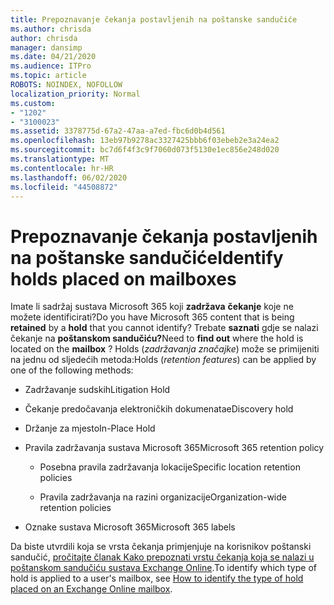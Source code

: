 ```yaml
---
title: Prepoznavanje čekanja postavljenih na poštanske sandučiće
ms.author: chrisda
author: chrisda
manager: dansimp
ms.date: 04/21/2020
ms.audience: ITPro
ms.topic: article
ROBOTS: NOINDEX, NOFOLLOW
localization_priority: Normal
ms.custom:
- "1202"
- "3100023"
ms.assetid: 3378775d-67a2-47aa-a7ed-fbc6d0b4d561
ms.openlocfilehash: 13eb97b9278ac3327425bbb6f03ebeb2e3a24ea2
ms.sourcegitcommit: bc7d6f4f3c9f7060d073f5130e1ec856e248d020
ms.translationtype: MT
ms.contentlocale: hr-HR
ms.lasthandoff: 06/02/2020
ms.locfileid: "44508872"
---
```

# <a name="identify-holds-placed-on-mailboxes"></a><span data-ttu-id="89053-102">Prepoznavanje čekanja postavljenih na poštanske sandučiće</span><span class="sxs-lookup"><span data-stu-id="89053-102">Identify holds placed on mailboxes</span></span>

<span data-ttu-id="89053-103">Imate li sadržaj sustava Microsoft 365 koji **zadržava** **čekanje** koje ne možete identificirati?</span><span class="sxs-lookup"><span data-stu-id="89053-103">Do you have Microsoft 365 content that is being **retained** by a **hold** that you cannot identify?</span></span> <span data-ttu-id="89053-104">Trebate **saznati** gdje se nalazi čekanje na **poštanskom sandučiću?**</span><span class="sxs-lookup"><span data-stu-id="89053-104">Need to **find out** where the hold is located on the **mailbox** ?</span></span> <span data-ttu-id="89053-105">Holds (*zadržavanja značajke*) može se primijeniti na jednu od sljedećih metoda:</span><span class="sxs-lookup"><span data-stu-id="89053-105">Holds (*retention features*) can be applied by one of the following methods:</span></span>
  
- <span data-ttu-id="89053-106">Zadržavanje sudskih</span><span class="sxs-lookup"><span data-stu-id="89053-106">Litigation Hold</span></span>

- <span data-ttu-id="89053-107">Čekanje predočavanja elektroničkih dokumenata</span><span class="sxs-lookup"><span data-stu-id="89053-107">eDiscovery hold</span></span>

- <span data-ttu-id="89053-108">Držanje za mjesto</span><span class="sxs-lookup"><span data-stu-id="89053-108">In-Place Hold</span></span>

- <span data-ttu-id="89053-109">Pravila zadržavanja sustava Microsoft 365</span><span class="sxs-lookup"><span data-stu-id="89053-109">Microsoft 365 retention policy</span></span> 

  - <span data-ttu-id="89053-110">Posebna pravila zadržavanja lokacije</span><span class="sxs-lookup"><span data-stu-id="89053-110">Specific location retention policies</span></span>

  - <span data-ttu-id="89053-111">Pravila zadržavanja na razini organizacije</span><span class="sxs-lookup"><span data-stu-id="89053-111">Organization-wide retention policies</span></span>

- <span data-ttu-id="89053-112">Oznake sustava Microsoft 365</span><span class="sxs-lookup"><span data-stu-id="89053-112">Microsoft 365 labels</span></span>

<span data-ttu-id="89053-113">Da biste utvrdili koja se vrsta čekanja primjenjuje na korisnikov poštanski sandučić, [pročitajte članak Kako prepoznati vrstu čekanja koja se nalazi u poštanskom sandučiću sustava Exchange Online](https://docs.microsoft.com/microsoft-365/compliance/identify-a-hold-on-an-exchange-online-mailbox).</span><span class="sxs-lookup"><span data-stu-id="89053-113">To identify which type of hold is applied to a user's mailbox, see [How to identify the type of hold placed on an Exchange Online mailbox](https://docs.microsoft.com/microsoft-365/compliance/identify-a-hold-on-an-exchange-online-mailbox).</span></span>
